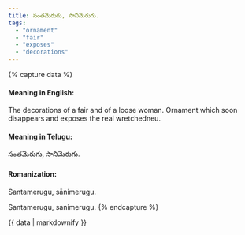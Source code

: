 ```yaml
---
title: సంతమెరుగు, సానిమెరుగు.
tags:
  - "ornament"
  - "fair"
  - "exposes"
  - "decorations"
---
```


{% capture data %}
#### Meaning in English:
The decorations of a fair and of a loose woman.
Ornament which soon disappears and exposes the real wretchedneu.

#### Meaning in Telugu:
సంతమెరుగు, సానిమెరుగు.

#### Romanization:
Santamerugu, sānimerugu.

Santamerugu, sanimerugu.
{% endcapture %}

{{ data | markdownify }}


